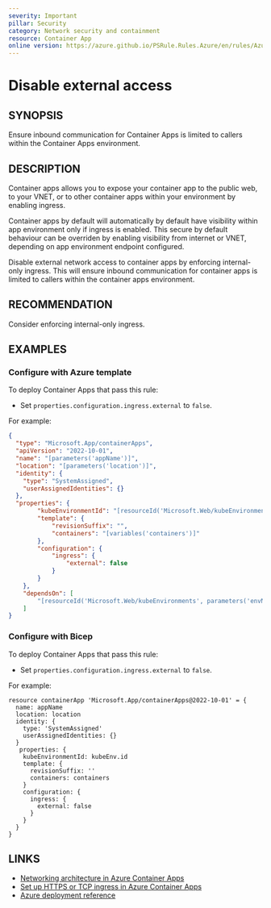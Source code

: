 ```yaml
---
severity: Important
pillar: Security
category: Network security and containment
resource: Container App
online version: https://azure.github.io/PSRule.Rules.Azure/en/rules/Azure.ContainerApp.ExternalAccess/
---
```


# Disable external access

## SYNOPSIS

Ensure inbound communication for Container Apps is limited to callers within the Container Apps environment.

## DESCRIPTION

Container apps allows you to expose your container app to the public web, to your VNET, or to other container apps within your environment by enabling ingress.

Container apps by default will automatically by default have visibility within app environment only if ingress is enabled.
This secure by default behaviour can be overriden by enabling visibility from internet or VNET, depending on app environment endpoint configured.

Disable external network access to container apps by enforcing internal-only ingress. This will ensure inbound communication for container apps is limited to callers within the container apps environment.

## RECOMMENDATION

Consider enforcing internal-only ingress.

## EXAMPLES

### Configure with Azure template

To deploy Container Apps that pass this rule:

- Set `properties.configuration.ingress.external` to `false`.

For example:

```json
{
  "type": "Microsoft.App/containerApps",
  "apiVersion": "2022-10-01",
  "name": "[parameters('appName')]",
  "location": "[parameters('location')]",
  "identity": {
    "type": "SystemAssigned",
    "userAssignedIdentities": {}
  },
  "properties": {
        "kubeEnvironmentId": "[resourceId('Microsoft.Web/kubeEnvironments', parameters('envName'))]",
        "template": {
            "revisionSuffix": "",
            "containers": "[variables('containers')]"
        },
        "configuration": {
            "ingress": {
                "external": false
            }
        }
    },
    "dependsOn": [
        "[resourceId('Microsoft.Web/kubeEnvironments', parameters('envName'))]"
    ]
}
```

### Configure with Bicep

To deploy Container Apps that pass this rule:

- Set `properties.configuration.ingress.external` to `false`.

For example:

```bicep
resource containerApp 'Microsoft.App/containerApps@2022-10-01' = {
  name: appName
  location: location
  identity: {
    type: 'SystemAssigned'
    userAssignedIdentities: {}
  }
   properties: {
    kubeEnvironmentId: kubeEnv.id
    template: {
      revisionSuffix: ''
      containers: containers
    }
    configuration: {
      ingress: {
        external: false
      }
    }
  }
}
```

## LINKS

- [Networking architecture in Azure Container Apps](https://learn.microsoft.com/azure/container-apps/networking)
- [Set up HTTPS or TCP ingress in Azure Container Apps](https://learn.microsoft.com/azure/container-apps/ingress)
- [Azure deployment reference](https://learn.microsoft.com/azure/templates/microsoft.app/containerapps#ingress)
